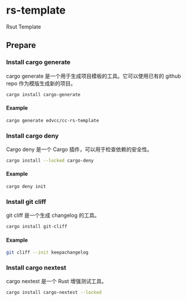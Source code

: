 # rs-template
Rsut Template



## Prepare

### Install cargo generate

cargo generate 是一个用于生成项目模板的工具。它可以使用已有的 github repo 作为模版生成新的项目。

```bash
cargo install cargo-generate
```

#### Example

```bash
cargo generate edvcc/cc-rs-template
```



### Install cargo deny

Cargo deny 是一个 Cargo 插件，可以用于检查依赖的安全性。

```bash
cargo install --locked cargo-deny
```

#### Example

```bash
cargo deny init
```



### Install git cliff

git cliff 是一个生成 changelog 的工具。

```bash
cargo install git-cliff
```

#### Example

```bash
git cliff --init keepachangelog
```



### Install cargo nextest

cargo nextest 是一个 Rust 增强测试工具。

```bash
cargo install cargo-nextest --locked
```

